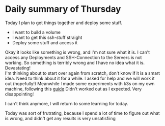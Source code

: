 # Daily summary of Thursday

Today I plan to get things together and deploy some stuff.
- I want to build a volume
- I want to get this ssh-stuff straight
- Deploy some stuff and access it

Okay it looks like something is wrong, and I'm not sure what it is. I can't access any Deployments and SSH-Connection to the Servers is not working. So something is terribly wrong and I have no idea what it is. Devastating! <br>
I'm thinking about to start over again from scratch, don't know if it is a smart idea. Need to think about it for a while.
I asked for help and we will work it out (hopefully!)
Meanwhile I made some experiments with k3s on my own machine, following this [guide](https://medium.com/swlh/kubernetes-external-ip-service-type-5e5e9ad62fcd)
Didn't worked out as I expected. Very disappointing! 

I can't think anymore, I will return to some learning for today.

Today was sort of frutrating, because I spend a lot of time to figure out what is wrong, and didn't get any results is very unsatisfiing